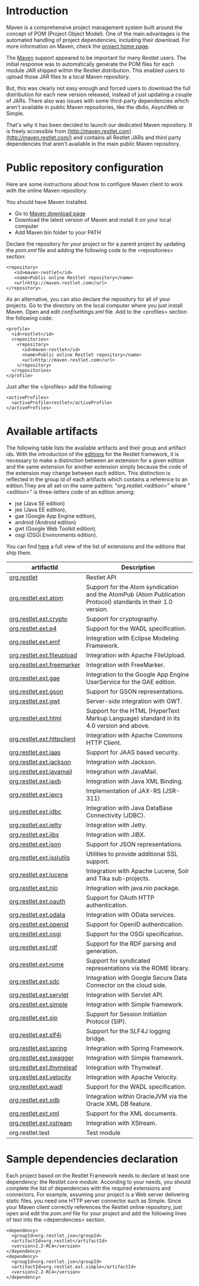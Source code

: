 # Introduction

Maven is a comprehensive project management system built around the
concept of POM (Project Object Model). One of the main advantages is the
automated handling of project dependencies, including their download.
For more information on Maven, check the [project home page](http://maven.apache.org/).

The [Maven](http://maven.apache.org/)
support appeared to be important for many Restlet users. The initial
response was to automatically generate the POM files for each module JAR
shipped within the Restlet distribution. This enabled users to upload
those JAR files to a local Maven repository.

But, this was clearly not easy enough and forced users to download the
full distribution for each new version released, instead of just
updating a couple of JARs. There also was issues with some third-party
dependencies which aren't available in public Maven repositories, like
the db4o, AsyncWeb or Simple.

That's why it has been decided to launch our dedicated Maven repository.
It is freely accessible from
[http://maven.restlet.com](http://maven.restlet.com/)
and contains all Restlet JARs and third party dependencies that aren't
available in the main public Maven repository.

# Public repository configuration

Here are some instructions about how to configure Maven client to work
with the online Maven repository.

You should have Maven installed.

-   Go to [Maven download
    page](http://maven.apache.org/download.html)
-   Download the latest version of Maven and install it on your local
    computer
-   Add Maven bin folder to your PATH

Declare the repository for your project or for a parent project by
updating the *pom.xml* file and adding the following code to the
\<repositories\> section:

    <repository>
       <id>maven-restlet</id>
       <name>Public online Restlet repository</name>
       <url>http://maven.restlet.com</url>
    </repository> 

As an alternative, you can also declare the repository for all of your
projects. Go to the directory on the local computer where you just
install Maven. Open and edit *conf/settings.xml* file. Add to the
\<profiles\> section the following code:

    <profile> 
      <id>restlet</id>
      <repositories>
        <repository>
          <id>maven-restlet</id>
          <name>Public online Restlet repository</name>
          <url>http://maven.restlet.com</url>
        </repository>
      </repositories>
    </profile>

Just after the \</profiles\> add the following:

    <activeProfiles> 
      <activeProfile>restlet</activeProfile>
    </activeProfiles> 


# Available artifacts

The following table lists the available artifacts and their group and
artifact ids. With the introduction of the
[editions](guide:///editions/overview "Part III - Restlet Editions")
for the Restlet framework, it is necessary to make a distinction between
an extension for a given edition and the same extension for another
extension simply because the code of the extension may change between
each edition. This distinction is reflected in the group id of each
artifacts which contains a reference to an edition.They are all set on
the same pattern: "org.restlet.\<edition\>" where "\<edition\>" is
three-letters code of an edition among:

-   jse (Java SE edition)
-   jee (Java EE edition),
-   gae (Google App Engine edition),
-   android (Android edition)
-   gwt (Google Web Toolkit edition),
-   osgi (OSGi Environments edition).

You can find [here](guide:///extensions/editions-matrix "Editions matrix")
a full view of the list of extensions and the editions that ship them. 

artifactId | Description
---------- | ------------
[org.restlet](guide:///core/overview "restlet") | Restlet API
[org.restlet.ext.atom](../../extensions/atom "atom")|Support for the Atom syndication and the AtomPub (Atom Publication Protocol) standards in their 1.0 version.
[org.restlet.ext.crypto](../../extensions/crypto "crypto")|Support for cryptography.
[org.restlet.ext.e4](../../extensions/e4 "e4")|Support for the WADL specification.
[org.restlet.ext.emf](../../extensions/emf "emf")|Integration with Eclipse Modeling Framework.
[org.restlet.ext.fileupload](../../extensions/fileupload "fileupload")|Integration with Apache FileUpload.
[org.restlet.ext.freemarker](../../extensions/freemarker "freemarker")|Integration with FreeMarker.
[org.restlet.ext.gae](../../extensions/gae "gae")|Integration to the Google App Engine UserService for the GAE edition.
[org.restlet.ext.gson](../../extensions/gson "gson")|Support for GSON representations.
[org.restlet.ext.gwt](../../extensions/gwt "gwt")|Server-side integration with GWT.
[org.restlet.ext.html](../../extensions/html "html")|Support for the HTML (HyperText Markup Language) standard in its 4.0 version and above.
[org.restlet.ext.httpclient](../../extensions/httpclient "httpclient")|Integration with Apache Commons HTTP Client.
[org.restlet.ext.jaas](../../extensions/jaas "jaas")|Support for JAAS based security.
[org.restlet.ext.jackson](../../extensions/jackson "jackson")|Integration with Jackson.
[org.restlet.ext.javamail](../../extensions/javamail "javamail")|Integration with JavaMail.
[org.restlet.ext.jaxb](../../extensions/jaxb "jaxb")|Integration with Java XML Binding.
[org.restlet.ext.jaxrs](../../extensions/jaxrs "jaxrs")|Implementation of JAX-RS (JSR-311)
[org.restlet.ext.jdbc](../../extensions/jdbc "jdbc")|Integration with Java DataBase Connectivity (JDBC).
[org.restlet.ext.jetty](guide:///extensions/jetty/overview "jetty")|Integration with Jetty.
[org.restlet.ext.jibx](../../extensions/jibx "jibx")|Integration with JiBX.
[org.restlet.ext.json](../../extensions/json "json")|Support for JSON representations.
[org.restlet.ext.jsslutils](../../extensions/jsslutils "jsslutils")|Utilities to provide additional SSL support.
[org.restlet.ext.lucene](../../extensions/lucene "lucene")|Integration with Apache Lucene, Solr and Tika sub-projects.
[org.restlet.ext.nio](../../extensions/nio "nio")|Integration with java.nio package.
[org.restlet.ext.oauth](../../extensions/oauth "oauth")|Support for OAuth HTTP authentication.
[org.restlet.ext.odata](guide:///extensions/odata/overview "odata")|Integration with OData services.
[org.restlet.ext.openid](../../extensions/openid "openid")|Support for OpenID authentication.
[org.restlet.ext.osgi](../../extensions/osgi "osgi")|Support for the OSGi specification.
[org.restlet.ext.rdf](../../extensions/rdf "rdf")|Support for the RDF parsing and generation.
[org.restlet.ext.rome](../../extensions/rome "rome")|Support for syndicated representations via the ROME library.
[org.restlet.ext.sdc](../../extensions/sdc "sdc")|Integration with Google Secure Data Connector on the cloud side.
[org.restlet.ext.servlet](../../extensions/servlet "servlet")|Integration with Servlet API.
[org.restlet.ext.simple](../../extensions/simple "simple")|Integration with Simple framework.
[org.restlet.ext.sip](../../extensions/sip "sip")|Support for Session Initiation Protocol (SIP).
[org.restlet.ext.slf4j](../../extensions/slf4j "slf4j")|Support for the SLF4J logging bridge.
[org.restlet.ext.spring](guide:///extensions/spring/overview "spring")|Integration with Spring Framework.
[org.restlet.ext.swagger](../../extensions/swagger "swagger")|Integration with Simple framework.
[org.restlet.ext.thymeleaf](../../extensions/thymeleaf "thymeleaf")|Integration with Thymeleaf.
[org.restlet.ext.velocity](../../extensions/velocity "velocity")|Integration with Apache Velocity.
[org.restlet.ext.wadl](../../extensions/wadl "wadl")|Support for the WADL specification.
[org.restlet.ext.xdb](guide:///extensions/xdb/overview "xdb")|Integration within OracleJVM via the Oracle XML DB feature.
[org.restlet.ext.xml](../../extensions/xml "xml")|Support for the XML documents.
[org.restlet.ext.xstream](../../extensions/xstream "xstream")|Integration with XStream.
org.restlet.test | Test module

# Sample dependencies declaration

Each project based on the Restlet Framework needs to declare at least
one dependency: the Restlet core module. According to your needs, you
should complete the list of dependencies with the required extensions
and connectors. For example, assuming your project is a Web server
delivering static files, you need one HTTP server connector such as
Simple. Since your Maven client correctly references the Restlet online
repository, just open and edit the *pom.xml* file for your project and
add the following lines of text into the \<dependencies\> section.

    <dependency>
      <groupId>org.restlet.jse</groupId>
      <artifactId>org.restlet</artifactId>
      <version>2.2-RC4</version>
    </dependency>
    <dependency>
      <groupId>org.restlet.jse</groupId>
      <artifactId>org.restlet.ext.simple</artifactId>
      <version>2.2-RC4</version>
    </dependency>
